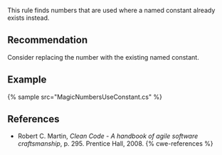 This rule finds numbers that are used where a named constant already exists instead.


## Recommendation
Consider replacing the number with the existing named constant.


## Example
{% sample src="MagicNumbersUseConstant.cs" %}

## References
* Robert C. Martin, *Clean Code - A handbook of agile software craftsmanship*, p. 295. Prentice Hall, 2008.
{% cwe-references %}
